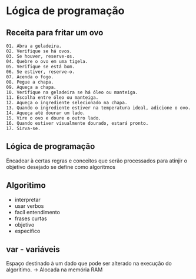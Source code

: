 # Lógica de programação 

## Receita para fritar um ovo 

    01. Abra a geladeira.
    02. Verifique se há ovos.
    03. Se houver, reserve-os.
    04. Quebre o ovo em uma tigela.
    05. Verifique se está bom.
    06. Se estiver, reserve-o.
    07. Acenda o fogo.
    08. Pegue a chapa.
    09. Aqueça a chapa.
    10. Verifique na geladeira se há óleo ou manteiga.
    11. Escolha entre óleo ou manteiga.
    12. Aqueça o ingrediente selecionado na chapa.
    13. Quando o ingrediente estiver na temperatura ideal, adicione o ovo.
    14. Aqueça até dourar um lado.
    15. Vire o ovo e doure o outro lado.
    16. Quando estiver visualmente dourado, estará pronto.
    17. Sirva-se.

## Lógica de programação 

Encadear à certas regras e conceitos que serão processados para atinjir o objetivo desejado se define como algoritmos

## Algoritimo 
- interpretar
- usar verbos 
- facíl entendimento  
- frases curtas 
- objetivo 
- específico 

## var - variáveis 
Espaço destinado à um dado que pode ser alterado na execução do algoritimo.
-> Alocada na memória RAM 

